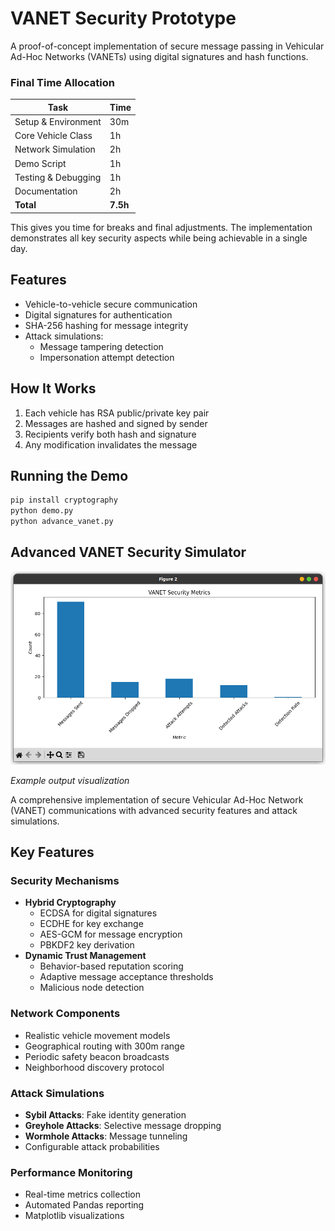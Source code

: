 # VANET Security Prototype

A proof-of-concept implementation of secure message passing in Vehicular Ad-Hoc Networks (VANETs) using digital signatures and hash functions.


### Final Time Allocation
| Task | Time |
|------|------|
| Setup & Environment | 30m |
| Core Vehicle Class | 1h |
| Network Simulation | 2h |
| Demo Script | 1h |
| Testing & Debugging | 1h |
| Documentation | 2h |
| **Total** | **7.5h** |

This gives you time for breaks and final adjustments. The implementation demonstrates all key security aspects while being achievable in a single day.

## Features
- Vehicle-to-vehicle secure communication
- Digital signatures for authentication
- SHA-256 hashing for message integrity
- Attack simulations:
  - Message tampering detection
  - Impersonation attempt detection

## How It Works
1. Each vehicle has RSA public/private key pair
2. Messages are hashed and signed by sender
3. Recipients verify both hash and signature
4. Any modification invalidates the message


## Running the Demo
```bash
pip install cryptography
python demo.py
python advance_vanet.py
```


##  Advanced VANET Security Simulator

![alt text](image.png)


*Example output visualization*

A comprehensive implementation of secure Vehicular Ad-Hoc Network (VANET) communications with advanced security features and attack simulations.

## Key Features

### Security Mechanisms
- **Hybrid Cryptography**
  - ECDSA for digital signatures
  - ECDHE for key exchange
  - AES-GCM for message encryption
  - PBKDF2 key derivation
- **Dynamic Trust Management**
  - Behavior-based reputation scoring
  - Adaptive message acceptance thresholds
  - Malicious node detection

### Network Components
- Realistic vehicle movement models
- Geographical routing with 300m range
- Periodic safety beacon broadcasts
- Neighborhood discovery protocol

### Attack Simulations
- **Sybil Attacks**: Fake identity generation
- **Greyhole Attacks**: Selective message dropping
- **Wormhole Attacks**: Message tunneling
- Configurable attack probabilities

### Performance Monitoring
- Real-time metrics collection
- Automated Pandas reporting
- Matplotlib visualizations